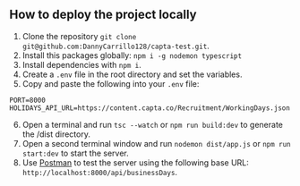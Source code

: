 ## How to deploy the project locally
1. Clone the repository ```git clone git@github.com:DannyCarrillo128/capta-test.git```.
2. Install this packages globally: ```npm i -g nodemon typescript```
3. Install dependencies with ```npm i```.
4. Create a ```.env``` file in the root directory and set the variables.
5. Copy and paste the following into your ```.env``` file:
```
PORT=8000
HOLIDAYS_API_URL=https://content.capta.co/Recruitment/WorkingDays.json
```
6. Open a terminal and run ```tsc --watch``` or ```npm run build:dev``` to generate the /dist directory.
7. Open a second terminal window and run ```nodemon dist/app.js``` or ```npm run start:dev``` to start the server.
8. Use [Postman](https://www.postman.com/downloads) to test the server using the following base URL: ```http://localhost:8000/api/businessDays```.
